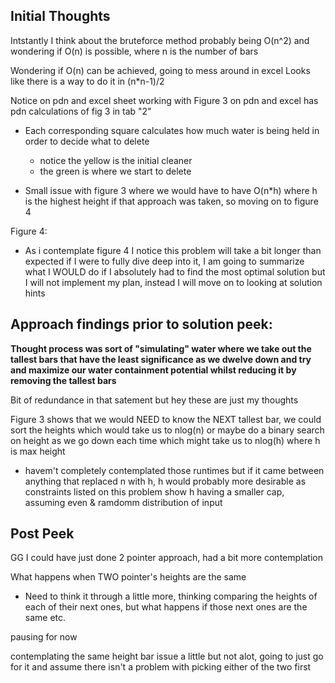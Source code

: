 ## Initial Thoughts

Intstantly I think about the bruteforce method probably being O(n^2) and wondering if O(n) is possible, where n is the number of bars

Wondering if O(n) can be achieved, going to mess around in excel
Looks like there is a way to do it in (n*n-1)/2


Notice on pdn and excel sheet working with Figure 3 on pdn and excel has pdn calculations of fig 3 in tab "2"
- Each corresponding square calculates how much water is being held in order to decide what to delete
  - notice the yellow is the initial cleaner
  - the green is where we start to delete

- Small issue with figure 3 where we would have to have O(n*h) where h is the highest height if that approach was taken, so moving on to figure 4


Figure 4:
- As i contemplate figure 4 I notice this problem will take a bit longer than expected if I were to fully dive deep into it, I am going to summarize what I WOULD do if I absolutely had to find the most optimal solution but I will not implement my plan, instead I will move on to looking at solution hints


## Approach findings prior to solution peek:

**Thought process was sort of "simulating" water where we take out the tallest bars that have the least significance as we dwelve down and try and maximize our water containment potential whilst reducing it by removing the tallest bars**

Bit of redundance in that satement but hey these are just my thoughts

Figure 3 shows that we would NEED to know the NEXT tallest bar, we could sort the heights which would take us to nlog(n) or maybe do a binary search on height as we go down each time which might take us to nlog(h) where h is max height
- havem't completely contemplated those runtimes but if it came between anything that replaced n with h, h would probably more desirable as constraints listed on this problem show h having a smaller cap, assuming even & ramdomm distribution of input


## Post Peek
GG I could have just done 2 pointer approach, had a bit more contemplation

What happens when TWO pointer's heights are the same
- Need to think it through a little more, thinking comparing the heights of each of their next ones, but what happens if those next ones are the same etc.

pausing for now

contemplating the same height bar issue a little but not alot, going to just go for it and assume there isn't a problem with picking either of the two first